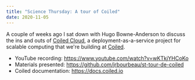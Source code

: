 ```yaml
---
title: "Science Thursday: A tour of Coiled"
date: 2020-11-05
---
```


A couple of weeks ago I sat down with Hugo Bowne-Anderson to discuss the ins and outs of [Coiled Cloud](https://docs.coiled.io), a deployment-as-a-service project for scalable computing that we're building at [Coiled](https://coiled.io/).

- YouTube recording: https://www.youtube.com/watch?v=wKTkjYHCoKo
- Materials presented: https://github.com/jrbourbeau/st-tour-de-coiled
- Coiled documentation: https://docs.coiled.io